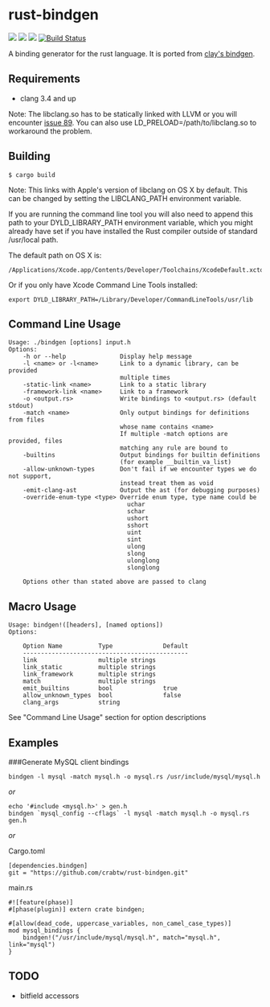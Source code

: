 rust-bindgen
============
[![][crates-version-shield]](https://crates.io/crates/bindgen)
[![][crates-downloads-shield]](https://crates.io/crates/bindgen)
[![][crates-license-shield]](https://github.com/crabtw/rust-bindgen/blob/master/LICENSE)
[![Build Status](https://travis-ci.org/crabtw/rust-bindgen.svg?branch=master)](https://travis-ci.org/crabtw/rust-bindgen)

A binding generator for the rust language.
It is ported from [clay's bindgen][].

Requirements
------------

* clang 3.4 and up

Note: The libclang.so has to be statically linked with LLVM or you will
encounter [issue 89][]. You can also use LD_PRELOAD=/path/to/libclang.so to
workaround the problem.

Building
--------

    $ cargo build

Note: This links with Apple's version of libclang on OS X by default. This can be changed by setting the LIBCLANG_PATH environment variable.

If you are running the command line tool you will also need to append this
path to your DYLD_LIBRARY_PATH environment variable, which you might already have set if you have installed the Rust compiler outside of standard /usr/local path.

The default path on OS X is:

    /Applications/Xcode.app/Contents/Developer/Toolchains/XcodeDefault.xctoolchain/usr/lib/

Or if you only have Xcode Command Line Tools installed:

    export DYLD_LIBRARY_PATH=/Library/Developer/CommandLineTools/usr/lib

Command Line Usage
------------------

```
Usage: ./bindgen [options] input.h
Options:
    -h or --help               Display help message
    -l <name> or -l<name>      Link to a dynamic library, can be provided
                               multiple times
    -static-link <name>        Link to a static library
    -framework-link <name>     Link to a framework
    -o <output.rs>             Write bindings to <output.rs> (default stdout)
    -match <name>              Only output bindings for definitions from files
                               whose name contains <name>
                               If multiple -match options are provided, files
                               matching any rule are bound to
    -builtins                  Output bindings for builtin definitions
                               (for example __builtin_va_list)
    -allow-unknown-types       Don't fail if we encounter types we do not support,
                               instead treat them as void
    -emit-clang-ast            Output the ast (for debugging purposes)
    -override-enum-type <type> Override enum type, type name could be
                                 uchar
                                 schar
                                 ushort
                                 sshort
                                 uint
                                 sint
                                 ulong
                                 slong
                                 ulonglong
                                 slonglong

    Options other than stated above are passed to clang
```

Macro Usage
-----------

```
Usage: bindgen!([headers], [named options])
Options:

    Option Name          Type              Default
    ----------------------------------------------
    link                 multiple strings
    link_static          multiple strings
    link_framework       multiple strings
    match                multiple strings
    emit_builtins        bool              true
    allow_unknown_types  bool              false
    clang_args           string
```
See "Command Line Usage" section for option descriptions

Examples
--------

###Generate MySQL client bindings

    bindgen -l mysql -match mysql.h -o mysql.rs /usr/include/mysql/mysql.h

*or*

    echo '#include <mysql.h>' > gen.h
    bindgen `mysql_config --cflags` -l mysql -match mysql.h -o mysql.rs gen.h

*or*

Cargo.toml

    [dependencies.bindgen]
    git = "https://github.com/crabtw/rust-bindgen.git"

main.rs

    #![feature(phase)]
    #[phase(plugin)] extern crate bindgen;

    #[allow(dead_code, uppercase_variables, non_camel_case_types)]
    mod mysql_bindings {
        bindgen!("/usr/include/mysql/mysql.h", match="mysql.h", link="mysql")
    }

TODO
----

* bitfield accessors

[clay's bindgen]: https://github.com/jckarter/clay/blob/master/tools/bindgen.clay
[crates-version-shield]: https://img.shields.io/crates/v/bindgen.svg?style=flat-square
[crates-downloads-shield]: https://img.shields.io/crates/d/bindgen.svg?style=flat-square
[crates-license-shield]: https://img.shields.io/crates/l/bindgen.svg?style=flat-square
[travis-status-shield]: https://img.shields.io/travis/crabtw/rust-bindgen.svg?label=travis&style=flat-square
[issue 89]: https://github.com/crabtw/rust-bindgen/issues/89
